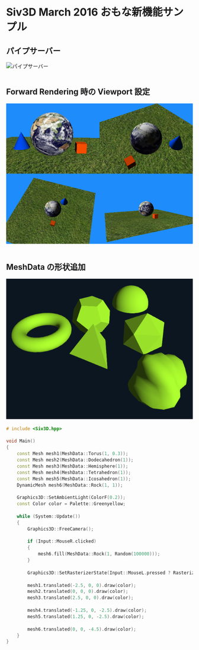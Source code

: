 ﻿# Siv3D March 2016 おもな新機能サンプル

## パイプサーバー
![パイプサーバー](resource/PipeServer.png "パイプサーバー")  
```cpp

```

## Forward Rendering 時の Viewport 設定
![Forward Rendering 時の Viewport 設定](resource/Viewport.png "Forward Rendering 時の Viewport 設定")  
```cpp

```

## MeshData の形状追加
![MeshData の形状追加](resource/MeshData.png "MeshData の形状追加")  
```cpp
# include <Siv3D.hpp>

void Main()
{
	const Mesh mesh1(MeshData::Torus(1, 0.3));
	const Mesh mesh2(MeshData::Dodecahedron(1));
	const Mesh mesh3(MeshData::Hemisphere(1));
	const Mesh mesh4(MeshData::Tetrahedron(1));
	const Mesh mesh5(MeshData::Icosahedron(1));
	DynamicMesh mesh6(MeshData::Rock(1, 1));

	Graphics3D::SetAmbientLight(ColorF(0.2));
	const Color color = Palette::Greenyellow;

	while (System::Update())
	{
		Graphics3D::FreeCamera();

		if (Input::MouseR.clicked)
		{
			mesh6.fill(MeshData::Rock(1, Random(100000)));
		}

		Graphics3D::SetRasterizerState(Input::MouseL.pressed ? RasterizerState::WireframeCullNone : RasterizerState::Default3D);

		mesh1.translated(-2.5, 0, 0).draw(color);
		mesh2.translated(0, 0, 0).draw(color);
		mesh3.translated(2.5, 0, 0).draw(color);

		mesh4.translated(-1.25, 0, -2.5).draw(color);
		mesh5.translated(1.25, 0, -2.5).draw(color);

		mesh6.translated(0, 0, -4.5).draw(color);
	}
}
```
